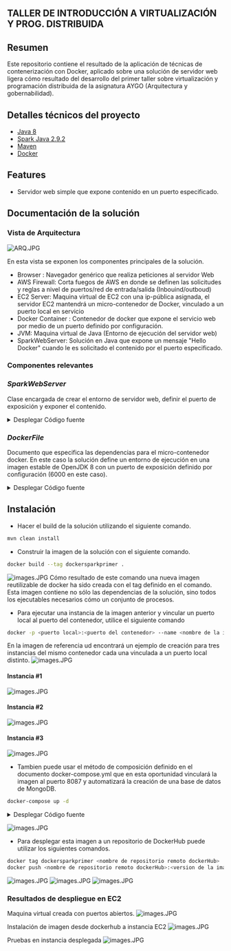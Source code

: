 ## TALLER DE INTRODUCCIÓN A VIRTUALIZACIÓN Y PROG. DISTRIBUIDA

## Resumen
Este repositorio contiene el resultado de la aplicación de técnicas de contenerización con Docker, aplicado sobre una solución de servidor web ligera cómo resultado del desarrollo del primer taller sobre virtualización y programación distribuida de la asignatura AYGO (Arquitectura y gobernabilidad). 

## Detalles técnicos del proyecto
- [Java 8](https://www.oracle.com/co/java/technologies/javase/javase8-archive-downloads.html)
- [Spark Java 2.9.2](https://mvnrepository.com/artifact/com.sparkjava/spark-core/2.9.2)
- [Maven](https://maven.apache.org/) 
- [Docker](https://www.docker.com/)

## Features 
- Servidor web simple que expone contenido en un puerto especificado. 

## Documentación de la solución

### Vista de Arquitectura
![ARQ.JPG](Resources/AWS.JPG)

En esta vista se exponen los componentes principales de la solución. 
- Browser : Navegador genérico que realiza peticiones al servidor Web
- AWS Firewall: Corta fuegos de AWS en donde se definen las solicitudes y reglas a nivel de puertos/red de entrada/salida (Inbouind/outboud)
- EC2 Server: Maquina virtual de EC2 con una ip-pública asignada, el servidor EC2 mantendrá un micro-contenedor de Docker, vinculado a un puerto local en servicio
- Docker Container : Contenedor de docker que expone el servicio web por medio de un puerto definido por configuración. 
- JVM: Maquina virtual de Java (Entorno de ejecución del servidor web)
- SparkWebServer: Solución en Java que expone un mensaje "Hello Docker" cuando le es solicitado el contenido por el puerto especificado. 

### Componentes relevantes

### *SparkWebServer*
Clase encargada de crear el entorno de servidor web, definir el puerto de exposición y exponer el contenido. 
<details><summary>Desplegar Código fuente</summary>
<p>

#### Encontrado en main/java/SparkWebServer.java

```java

import static spark.Spark.*;

public class SparkWebServer {

    public static void main(String... args){
        port(getPort());
        get("hello", (req,res) -> "Hello Docker!");
    }

    private static int getPort() {
        if (System.getenv("PORT") != null) {
            return Integer.parseInt(System.getenv("PORT"));
        }
        return 4567;
    }

}
```
</details></p>


### *DockerFile*
Documento que especifica las dependencias para el micro-contenedor docker. En este caso la solución define un entorno de ejecución en una imagen estable de OpenJDK 8 con un puerto de exposición definido por configuración (6000 en este caso).  
<details><summary>Desplegar Código fuente</summary>
<p>

#### Encontrado en DockerFile

```

FROM openjdk:8
LABEL authors="sebas"

WORKDIR /usrapp/bin

ENV PORT 6000

COPY /target/classes /usrapp/bin/classes
COPY /target/dependency /usrapp/bin/dependency

CMD ["java","-cp","./classes:./dependency/*","SparkWebServer"]
```
</details></p>

## Instalación 
- Hacer el build de la solución utilizando el siguiente comando. 
```bash 
mvn clean install
```

- Construir la imagen de la solución con el siguiente comando.
```bash 
docker build --tag dockersparkprimer .
```
![images.JPG](Resources/dockerTag.PNG)
Cómo resultado de este comando una nueva imagen reutilizable de docker ha sido creada con el tag definido en el comando.
Esta imagen contiene no sólo las dependencias de la solución, sino todos los ejecutables necesarios cómo un conjunto de procesos. 

- Para ejecutar una instancia de la imagen anterior y vincular un puerto local al puerto del contenedor, utilice el siguiente comando 
```bash 
docker -p <puerto local>:<puerto del contenedor> --name <nombre de la instancia> <nombre de la imagen>
```
En la imagen de referencia ud encontrará un ejemplo de creación para tres instancias del mismo contenedor cada una vinculada a un puerto local distinto.
![images.JPG](Resources/imageBuild.PNG)
#### Instancia #1 
![images.JPG](Resources/instance1.PNG)
#### Instancia #2
![images.JPG](Resources/instance2.PNG)
#### Instancia #3
![images.JPG](Resources/instance3.PNG)

- Tambien puede usar el método de composición definido en el documento docker-compose.yml que en esta oportunidad vinculará la imagen al puerto 8087 y automatizará la creación de una base de datos de MongoDB. 
```bash 
docker-compose up -d
```
<details><summary>Desplegar Código fuente</summary>
<p>

#### Encontrado en DockerFile

```

version: '2'

services:
  web:
    build:
      context: .
      dockerfile: Dockerfile
    container_name: web
    ports:
      - "8087:6000"
  db:
    image: mongo:3.6.1
    container_name: db
    volumes:
      - mongodb:/data/db
      - mongodb_config:/data/configdb
    ports:
      - 27017:27017
    command: mongod

volumes:
  mongodb:
  mongodb_config:
```
</details></p>

![images.JPG](Resources/dockerHub.PNG)

- Para desplegar esta imagen a un repositorio de DockerHub puede utilizar los siguientes comandos. 
```bash 
docker tag dockersparkprimer <nombre de repositorio remoto dockerHub>
docker push <nombre de repositorio remoto dockerHub>:<version de la imagen a desplegar>
```

![images.JPG](Resources/imagesSummary2.PNG)
![images.JPG](Resources/images.PNG)
![images.JPG](Resources/dockerHub-2.PNG)

### Resultados de despliegue en EC2

Maquina virtual creada con puertos abiertos.
![images.JPG](Resources/EC2Instance.PNG)

Instalación de imagen desde dockerhub a instancia EC2
![images.JPG](Resources/dockerEc2.PNG)

Pruebas en instancia desplegada
![images.JPG](Resources/dockerDeployed.PNG)

